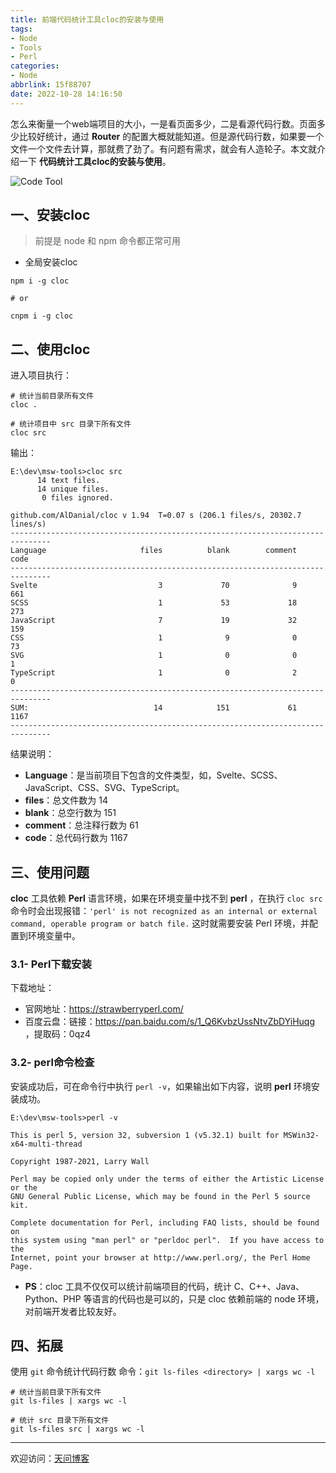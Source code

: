 ```yaml
---
title: 前端代码统计工具cloc的安装与使用
tags:
- Node
- Tools
- Perl
categories:
- Node
abbrlink: 15f88707
date: 2022-10-28 14:16:50
---
```


怎么来衡量一个web端项目的大小，一是看页面多少，二是看源代码行数。页面多少比较好统计，通过 **Router** 的配置大概就能知道。但是源代码行数，如果要一个文件一个文件去计算，那就费了劲了。有问题有需求，就会有人造轮子。本文就介绍一下 **代码统计工具cloc的安装与使用**。 

![Code Tool](https://tiven.cn/static/img/img-code-01-6IWYmS-GDD2PJuyS8hhg2.jpg)

[//]: # (<!-- more -->)

## 一、安装cloc

> 前提是 node 和 npm 命令都正常可用

* 全局安装cloc

```shell
npm i -g cloc

# or

cnpm i -g cloc
```

## 二、使用cloc

进入项目执行：

```shell
# 统计当前目录所有文件
cloc .

# 统计项目中 src 目录下所有文件
cloc src
```

输出：

```text
E:\dev\msw-tools>cloc src
      14 text files.
      14 unique files.
       0 files ignored.

github.com/AlDanial/cloc v 1.94  T=0.07 s (206.1 files/s, 20302.7 lines/s)
-------------------------------------------------------------------------------
Language                     files          blank        comment           code
-------------------------------------------------------------------------------
Svelte                           3             70              9            661
SCSS                             1             53             18            273
JavaScript                       7             19             32            159
CSS                              1              9              0             73
SVG                              1              0              0              1
TypeScript                       1              0              2              0
-------------------------------------------------------------------------------
SUM:                            14            151             61           1167
-------------------------------------------------------------------------------
```

结果说明：
* **Language**：是当前项目下包含的文件类型，如，Svelte、SCSS、JavaScript、CSS、SVG、TypeScript。
* **files**：总文件数为 14
* **blank**：总空行数为 151
* **comment**：总注释行数为 61
* **code**：总代码行数为 1167

## 三、使用问题

**cloc** 工具依赖 **Perl** 语言环境，如果在环境变量中找不到 **perl** ，在执行 `cloc src` 命令时会出现报错：`'perl' is not recognized as an internal or external command, operable program or batch file.`
这时就需要安装 Perl 环境，并配置到环境变量中。

### 3.1- Perl下载安装

下载地址：
* 官网地址：https://strawberryperl.com/
* 百度云盘：链接：https://pan.baidu.com/s/1_Q6KvbzUssNtvZbDYiHuqg ，提取码：0qz4

### 3.2- perl命令检查

安装成功后，可在命令行中执行 `perl -v`，如果输出如下内容，说明 **perl** 环境安装成功。

```text
E:\dev\msw-tools>perl -v

This is perl 5, version 32, subversion 1 (v5.32.1) built for MSWin32-x64-multi-thread

Copyright 1987-2021, Larry Wall

Perl may be copied only under the terms of either the Artistic License or the
GNU General Public License, which may be found in the Perl 5 source kit.

Complete documentation for Perl, including FAQ lists, should be found on
this system using "man perl" or "perldoc perl".  If you have access to the
Internet, point your browser at http://www.perl.org/, the Perl Home Page.
```

* **PS**：cloc 工具不仅仅可以统计前端项目的代码，统计 C、C++、Java、Python、PHP 等语言的代码也是可以的，只是 cloc 依赖前端的 node 环境，对前端开发者比较友好。

## 四、拓展

使用 `git` 命令统计代码行数
命令：`git ls-files <directory> | xargs wc -l`

```shell
# 统计当前目录下所有文件
git ls-files | xargs wc -l

# 统计 src 目录下所有文件
git ls-files src | xargs wc -l
```

---

欢迎访问：[天问博客](https://tiven.cn/p/15f88707/ "天问博客-专注于大前端技术")

